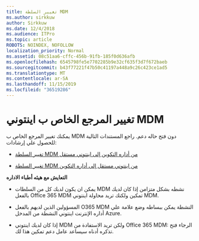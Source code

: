 ```yaml
---
title: تغيير السلطة MDM
ms.author: sirkkuw
author: Sirkkuw
ms.date: 12/4/2018
ms.audience: ITPro
ms.topic: article
ROBOTS: NOINDEX, NOFOLLOW
localization_priority: Normal
ms.assetid: 08c51aa6-cffc-456b-91fb-185f0d636afb
ms.openlocfilehash: 6545798fe5e7702285b9e32cf635f3d7f672baeb
ms.sourcegitcommit: b43f77221f47b50c41197a448a9c26c423ce1ad5
ms.translationtype: MT
ms.contentlocale: ar-SA
ms.lasthandoff: 11/15/2019
ms.locfileid: "36519286"
---
```

# <a name="change-intune-mdm-authority"></a>تغيير المرجع الخاص ب اينتوني MDM

يمكنك تغيير المرجع الخاص ب MDM دون فتح حاله دعم. راجع المستندات التالية للحصول علي إرشادات:
  
- [تغيير السلطة MDM من أداره التكوين إلى اينتوني مستقل](https://docs.microsoft.com/sccm/mdm/deploy-use/migrate-change-mdm-authority)
    
- [تغيير السلطة MDM من اينتوني مستقل إلى أداره التكوين](https://docs.microsoft.com/sccm/mdm/deploy-use/change-mdm-authority)
    
 **التعايش مع هيئه أطباء الاداره**
  
- يمكن ان يكون لديك كل من السلطات MDM نشطه بشكل متزامن إذا كان لديك بالفعل Office 365 MDM تمكين ولكنك تريد محاولة اينتوني MDM.
    
- المسؤولين الذين لديهم بالفعل O365 MDM النشطة يمكن ببساطه وضع علامة علي أداره الإنترنت اينتوني النشطة من المدخل Azure.
    
- إذا كان لديك اينتوني MDM ولكن تريد الاستفادة من Office 365 MDM: الرجاء فتح تذكره أدناه سيساعد عامل دعم تمكين هذا لك.
    

